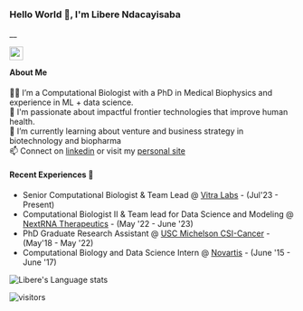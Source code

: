### Hello World 👋, I'm Libere Ndacayisaba
__

<a href="https://www.linkedin.com/in/ndacayisaba/">
  <img align="left" width="24px" src="https://cdn.simpleicons.org/linkedin"  />
</a>

<br />

#### About Me 

👨‍💻 I’m a Computational Biologist with a PhD in Medical Biophysics and experience in ML + data science. </br>
🔭 I'm passionate about impactful frontier technologies that improve human health. </br>
💬 I’m currently learning about venture and business strategy in biotechnology and biopharma </br>
📫 Connect on [linkedin](https://www.linkedin.com/in/ndacayisaba/) or visit my [personal site](https://liberendacayisaba.com/)

#### Recent Experiences 💼

- Senior Computational Biologist & Team Lead @ [Vitra Labs](https://vitra.bio/) - (Jul'23 - Present)
- Computational Biologist II & Team lead for Data Science and Modeling @ [NextRNA Therapeutics](https://www.nextrnatx.com/) - (May '22 - June '23)
- PhD Graduate Research Assistant @ [USC Michelson CSI-Cancer](https://kuhn.usc.edu/) - (May'18 - May '22)
- Computational Biology and Data Science Intern @ [Novartis](https://www.novartis.com/) - (June '15 - June '17)

![Libere's Language stats](https://github-readme-stats-eight-theta.vercel.app/api/top-langs/?username=libertatem&layout=compact&langs_count=8&hide_border=true)
<br />

![visitors](https://visitor-badge.laobi.icu/badge?page_id=libertatem.libertatem)

<!--
**libertatem/libertatem** is a ✨ _special_ ✨ repository because its `README.md` (this file) appears on your GitHub profile.
Here are some ideas to get you started:
- 🔭 I’m currently working on ...
- 🌱 I’m currently learning ...
- 👯 I’m looking to collaborate on ...
- 🤔 I’m looking for help with ...
- 💬 Ask me about ...
- 📫 How to reach me: ...
- 😄 Pronouns: ...
- ⚡ Fun fact: ...
-->
